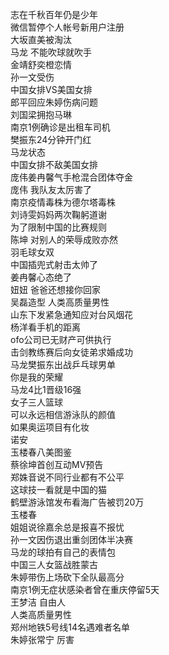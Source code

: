 志在千秋百年仍是少年  
微信暂停个人帐号新用户注册  
大坂直美被淘汰  
马龙 不能吹球就吹手  
金靖舒奕橙恋情  
孙一文受伤  
中国女排VS美国女排  
郎平回应朱婷伤病问题  
刘国梁拥抱马琳  
南京1例确诊是出租车司机  
樊振东24分钟开门红  
马龙状态  
中国女排不敌美国女排  
庞伟姜冉馨气手枪混合团体夺金  
庞伟 我队友太厉害了  
南京疫情毒株为德尔塔毒株  
刘诗雯妈妈两次鞠躬道谢  
为了限制中国的比赛规则  
陈坤 对别人的荣辱成败亦然  
羽毛球女双  
中国插兜式射击太帅了  
姜冉馨心态绝了  
妞妞 爸爸还想接你回家  
吴磊造型 人类高质量男性  
山东下发紧急通知应对台风烟花  
杨洋看手机的距离  
ofo公司已无财产可供执行  
击剑教练赛后向女徒弟求婚成功  
马龙樊振东出战乒乓球男单  
你是我的荣耀  
马龙4比1晋级16强  
女子三人篮球  
可以永远相信游泳队的颜值  
如果奥运项目有化妆  
诺安  
玉楼春八美图鉴  
蔡徐坤首创互动MV预告  
郑姝音说不同行业都有不公平  
这球技一看就是中国的猫  
鹤壁游泳馆发布看海广告被罚20万  
玉楼春  
姐姐说徐嘉余总是报喜不报忧  
孙一文因伤退出重剑团体半决赛  
马龙的球拍有自己的表情包  
中国三人女篮战胜蒙古  
朱婷带伤上场砍下全队最高分  
南京1例无症状感染者曾在重庆停留5天  
王梦洁 自由人  
人类高质量男性  
郑州地铁5号线14名遇难者名单  
朱婷张常宁 厉害  
